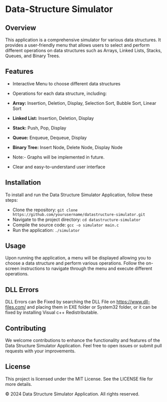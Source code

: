
Data-Structure Simulator
====================================

Overview
--------

This application is a comprehensive simulator for various data structures. It provides a user-friendly menu that allows users to select and perform different operations on data structures such as Arrays, Linked Lists, Stacks, Queues, and Binary Trees.

Features
--------

*   Interactive Menu to choose different data structures
*   Operations for each data structure, including:

*   **Array:** Insertion, Deletion, Display, Selection Sort, Bubble Sort, Linear Sort
*   **Linked List:** Insertion, Deletion, Display
*   **Stack:** Push, Pop, Display
*   **Queue:** Enqueue, Dequeue, Display
*   **Binary Tree:** Insert Node, Delete Node, Display Node
*   Note:- Graphs will be implemented in future.

*   Clear and easy-to-understand user interface

Installation
------------

To install and run the Data Structure Simulator Application, follow these steps:

*   Clone the repository: `git clone https://github.com/yourusername/datastructure-simulator.git`
*   Navigate to the project directory: `cd datastructure-simulator`
*   Compile the source code: `gcc -o simulator main.c`
*   Run the application: `./simulator`

Usage
-----

Upon running the application, a menu will be displayed allowing you to choose a data structure and perform various operations. Follow the on-screen instructions to navigate through the menu and execute different operations.

DLL Errors
----------
DLL Errors can Be Fixed by searching the DLL File on https://www.dll-files.com/ and placing them in EXE folder or System32 folder, or it can be fixed by installing Visual c++ Redistributable.

Contributing
------------

We welcome contributions to enhance the functionality and features of the Data Structure Simulator Application. Feel free to open issues or submit pull requests with your improvements.

License
-------

This project is licensed under the MIT License. See the LICENSE file for more details.

© 2024 Data Structure Simulator Application. All rights reserved.

